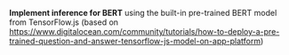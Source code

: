 **Implement inference for BERT**
using the built-in pre-trained BERT model from TensorFlow.js
(based on https://www.digitalocean.com/community/tutorials/how-to-deploy-a-pre-trained-question-and-answer-tensorflow-js-model-on-app-platform)
